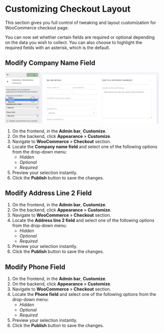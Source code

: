 # Customizing Checkout Layout

This section gives you full control of tweaking and layout customization for WooCommerce checkout page.

You can now set whether certain fields are required or optional depending on the data you wish to collect. You can also choose to highlight the required fields with an asterisk, which is the default.

## Modify Company Name Field

![Modify Company Name Field](img/checkout-modify-company-name-field.jpg)

1. On the frontend, in the **Admin bar**, **Customize**.
2. On the backend, click **Appearance** » **Customize**.
3. Navigate to **WooCommerce** » **Checkout** section.
4. Locate the **Company name field**  and select one of the following options from the drop-down menu:<br/>
   * *Hidden*
   * *Optional*
   * *Required*
5. Preview your selection instantly.
6. Click the **Publish** button to save the changes.

## Modify Address Line 2 Field

1. On the frontend, in the **Admin bar**, **Customize**.
2. On the backend, click **Appearance** » **Customize**.
3. Navigate to **WooCommerce** » **Checkout** section.
4. Locate the **Address line 2 field**  and select one of the following options from the drop-down menu:<br/>
   * *Hidden*
   * *Optional*
   * *Required*
5. Preview your selection instantly.
6. Click the **Publish** button to save the changes.

## Modify Phone Field

1. On the frontend, in the **Admin bar**, **Customize**.
2. On the backend, click **Appearance** » **Customize**.
3. Navigate to **WooCommerce** » **Checkout** section.
4. Locate the **Phone field**  and select one of the following options from the drop-down menu:<br/>
   * *Hidden*
   * *Optional*
   * *Required*
5. Preview your selection instantly.
6. Click the **Publish** button to save the changes.
